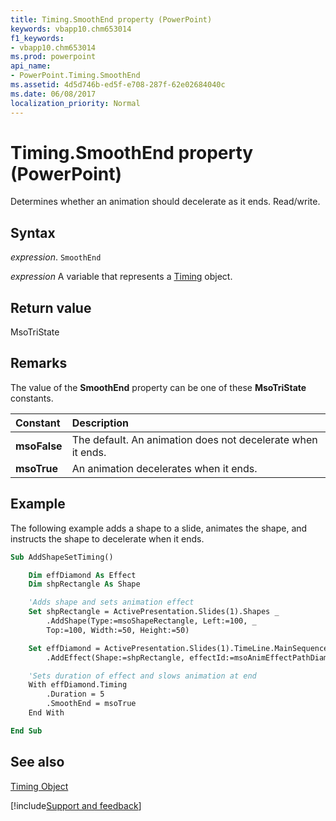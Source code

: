 ```yaml
---
title: Timing.SmoothEnd property (PowerPoint)
keywords: vbapp10.chm653014
f1_keywords:
- vbapp10.chm653014
ms.prod: powerpoint
api_name:
- PowerPoint.Timing.SmoothEnd
ms.assetid: 4d5d746b-ed5f-e708-287f-62e02684040c
ms.date: 06/08/2017
localization_priority: Normal
---
```



# Timing.SmoothEnd property (PowerPoint)

Determines whether an animation should decelerate as it ends. Read/write.


## Syntax

_expression_. `SmoothEnd`

_expression_ A variable that represents a [Timing](PowerPoint.Timing.md) object.


## Return value

MsoTriState


## Remarks

The value of the  **SmoothEnd** property can be one of these **MsoTriState** constants.



|Constant|Description|
|:-----|:-----|
|**msoFalse**| The default. An animation does not decelerate when it ends.|
|**msoTrue**| An animation decelerates when it ends.|

## Example

The following example adds a shape to a slide, animates the shape, and instructs the shape to decelerate when it ends.


```vb
Sub AddShapeSetTiming()

    Dim effDiamond As Effect
    Dim shpRectangle As Shape

    'Adds shape and sets animation effect
    Set shpRectangle = ActivePresentation.Slides(1).Shapes _
        .AddShape(Type:=msoShapeRectangle, Left:=100, _
        Top:=100, Width:=50, Height:=50)

    Set effDiamond = ActivePresentation.Slides(1).TimeLine.MainSequence _
        .AddEffect(Shape:=shpRectangle, effectId:=msoAnimEffectPathDiamond)

    'Sets duration of effect and slows animation at end
    With effDiamond.Timing
        .Duration = 5
        .SmoothEnd = msoTrue
    End With

End Sub
```


## See also


[Timing Object](PowerPoint.Timing.md)

[!include[Support and feedback](~/includes/feedback-boilerplate.md)]